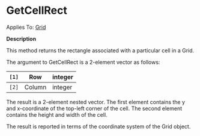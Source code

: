 




<h1 class="heading"><span class="name">GetCellRect</span></h1>

Applies To: [Grid](../a-z/grid.md)


**Description**


This method returns the rectangle associated with a particular cell in a Grid.


The argument to GetCellRect is a 2-element vector as follows:


| `[1]` | Row | integer |
| --- | --- | ---  |
| `[2]` | Column | integer |


The result is a 2-element nested vector. The first element contains the y and x-coordinate of the top-left corner of the cell. The second element contains the height and width of the cell.


The result is reported in terms of the coordinate system of the Grid object.



